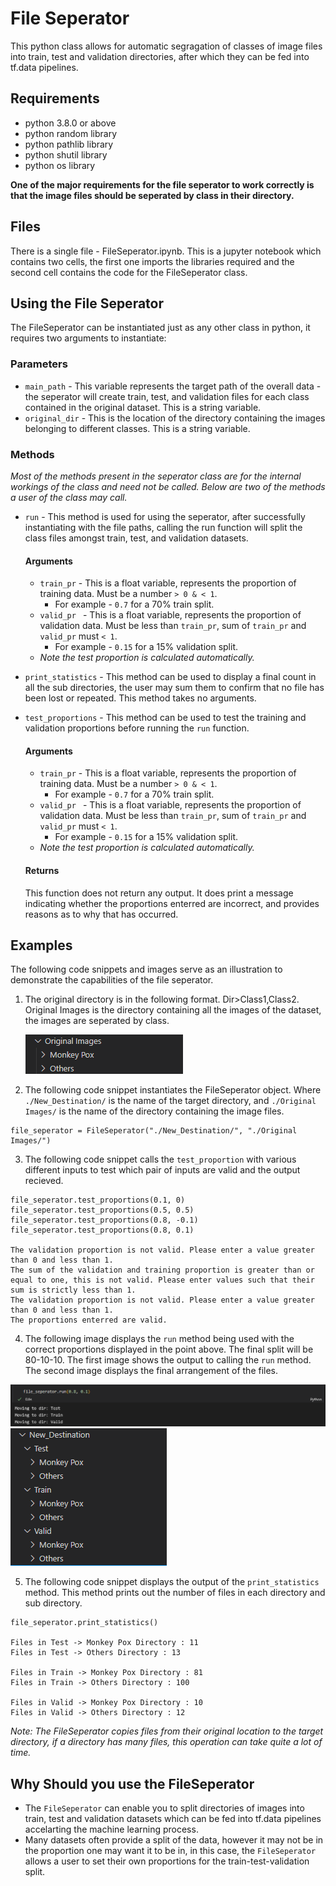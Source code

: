 # File Seperator
This python class allows for automatic segragation of classes of image files into train, test and validation directories, after which they can be fed into tf.data pipelines.

## Requirements
  - python 3.8.0 or above
  - python random library
  - python pathlib library
  - python shutil library
  - python os library

**One of the major requirements for the file seperator to work correctly is that the image files should be seperated by class in their directory.**

## Files
There is a single file - FileSeperator.ipynb. This is a jupyter notebook which contains two cells, the first one imports the libraries required and the second cell contains the code for the FileSeperator class.

## Using the File Seperator
The FileSeperator can be instantiated just as any other class in python, it requires two arguments to instantiate:

### Parameters
- `main_path` - This variable represents the target path of the overall data - the seperator will create train, test, and validation files for each class contained in the original dataset. This is a string variable.
- `original_dir` - This is the location of the directory containing the images belonging to different classes. This is a string variable.

### Methods
*Most of the methods present in the seperator class are for the internal workings of the class and need not be called. Below are two of the methods a user of the class may call.*

- `run` - This method is used for using the seperator, after successfully instantiating with the file paths, calling the run function will split the class files amongst train, test, and validation datasets.
   #### Arguments
   - `train_pr` - This is a float variable, represents the proportion of training data. Must be a number `> 0 & < 1`.
     - For example - `0.7` for a 70% train split.
   - `valid_pr ` - This is a float variable, represents the proportion of validation data. Must be less than `train_pr`, sum of `train_pr` and `valid_pr` must `< 1`.
     - For example - `0.15` for a 15% validation split.
   - *Note the test proportion is calculated automatically.*
 - `print_statistics` - This method can be used to display a final count in all the sub directories, the user may sum them to confirm that no file has been lost or repeated. This method takes no arguments.
 - `test_proportions` - This method can be used to test the training and validation proportions before running the `run` function.
    #### Arguments
   - `train_pr` - This is a float variable, represents the proportion of training data. Must be a number `> 0 & < 1`.
     - For example - `0.7` for a 70% train split.
   - `valid_pr ` - This is a float variable, represents the proportion of validation data. Must be less than `train_pr`, sum of `train_pr` and `valid_pr` must `< 1`.
     - For example - `0.15` for a 15% validation split.
   - *Note the test proportion is calculated automatically.*

    #### Returns
    This function does not return any output. It does print a message indicating whether the proportions enterred are incorrect, and provides reasons as to why that has occurred.

## Examples
The following code snippets and images serve as an illustration to demonstrate the capabilities of the file seperator.

   1. The original directory is in the following format. Dir>Class1,Class2. Original Images is the directory containing all the images of the dataset, the images are seperated by class.

        ![](fs_1.png)
   
   2. The following code snippet instantiates the FileSeperator object. Where `./New_Destination/` is the name of the target directory, and `./Original Images/` is the name of the directory containing the image files.

    file_seperator = FileSeperator("./New_Destination/", "./Original Images/")

  3. The following code snippet calls the `test_proportion` with various different inputs to test which pair of inputs are valid and the output recieved.

    file_seperator.test_proportions(0.1, 0)
    file_seperator.test_proportions(0.5, 0.5)
    file_seperator.test_proportions(0.8, -0.1)
    file_seperator.test_proportions(0.8, 0.1)

    The validation proportion is not valid. Please enter a value greater than 0 and less than 1.
    The sum of the validation and training proportion is greater than or equal to one, this is not valid. Please enter values such that their sum is strictly less than 1.
    The validation proportion is not valid. Please enter a value greater than 0 and less than 1.
    The proportions enterred are valid.

  4. The following image displays the `run` method being used with the correct proportions displayed in the point above. The final split will be 80-10-10. The first image shows the output to calling the `run` method. The second image displays the final arrangement of the files.

![](fs_2.png)
![](fs_3.png)

  5. The following code snippet displays the output of the `print_statistics` method. This method prints out the number of files in each directory and sub directory.
    
    file_seperator.print_statistics()

    Files in Test -> Monkey Pox Directory : 11
    Files in Test -> Others Directory : 13
 
    Files in Train -> Monkey Pox Directory : 81
    Files in Train -> Others Directory : 100
 
    Files in Valid -> Monkey Pox Directory : 10
    Files in Valid -> Others Directory : 12

*Note: The FileSeperator copies files from their original location to the target directory, if a directory has many files, this operation can take quite a lot of time.*

## Why Should you use the FileSeperator
- The `FileSeperator` can enable you to split directories of images into train, test and validation datasets which can be fed into tf.data pipelines accelarting the machine learning process.
- Many datasets often provide a split of the data, however it may not be in the proportion one may want it to be in, in this case, the `FileSeperator` allows a user to set their own proportions for the train-test-validation split.




    





